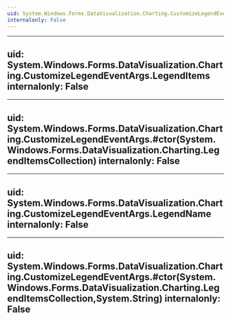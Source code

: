 ```yaml
---
uid: System.Windows.Forms.DataVisualization.Charting.CustomizeLegendEventArgs
internalonly: False
---
```


---
uid: System.Windows.Forms.DataVisualization.Charting.CustomizeLegendEventArgs.LegendItems
internalonly: False
---

---
uid: System.Windows.Forms.DataVisualization.Charting.CustomizeLegendEventArgs.#ctor(System.Windows.Forms.DataVisualization.Charting.LegendItemsCollection)
internalonly: False
---

---
uid: System.Windows.Forms.DataVisualization.Charting.CustomizeLegendEventArgs.LegendName
internalonly: False
---

---
uid: System.Windows.Forms.DataVisualization.Charting.CustomizeLegendEventArgs.#ctor(System.Windows.Forms.DataVisualization.Charting.LegendItemsCollection,System.String)
internalonly: False
---
